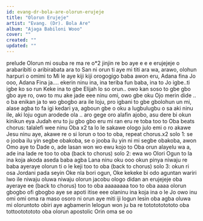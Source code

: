 ```yaml
---
id: evang-dr-bola-are-olorun-erujeje
title: "Olorun Erujeje"
artist: "Evang. (Dr). Bola Are"
album: "Ajaga Babiloni Wooo"
cover: ""
created: ""
updated: ""
---
```


prelude
Olorun mi osuba re ma re o*2
jinjin re bo aye e e e
erujejeje o
arabaribiti o
aribirabata
ara to San ni orun ti aye mi titi
ara wa, arawo, olohun harpuri o
omimi to Mi le aye kiji kiji
orogogigo baba awon eru, Adana fina  Jo ooo, Adana Fina ja....
ekerin ninu ina, ina  teriba fun baba, ina to Jo igbe..ti igbe ko so run Keke ina to gbe Elijah lo so orun.. owo kan soso to gbe gbo gbo aye ro, owo to mu ake jade eee ninu omi, owo gbe oku Ojo merin dide .. o ba enikan ja to wo gbogbo ara ile loju, pro igbani to gbe gbolohun un mi, alase agba to fa igi kedari ya, agboun gbe o oku a lugbulugbu o sa  aki ninu ile, aki loju ogun arodede ola .. aro gege oro alafin ajobo, asu dere bi okun kinikun eya Judah eru to ju gbo gbo eru mi ran eru re toba too to Oba
beats
chorus: talalefi wee ninu Oba x2
ta lo le sakawe ologo julo emi o ro akawe Jesu ninu aye, akawe re o si lorun o too to oba, repeat chorus.x2
solo 1: se o jooba ilu yin segbe obakoba, se o jooba ilu yin ni mi segbe obakoba, awon Omo aye to Dade o, ade lasan won wo ewu kojo to Oba orun alayelu wa a, ade ina lade re too to oba (back to chorus)
solo 2: ewa wo Olori Ogun to la ina koja akoda aseda baba agba Lana ninu oku ooo okun pinya niwaju re baba ayeraye olorun ti o le keji too to oba (back to chorus)
solo 3: okun ri osa Jordani pada seyin Oke nla bori ogun, Oke kekeke bi odo aguntan wariri Iwo ile niwaju oluwa niwaju olorun jacobu ologo didan an erujejeje oba ayeraye ee (back to chorus)
too to oba aaaaaaaa
too to oba aaaa
olorun gbogbo
ofi gbogbo aye se apoti itise eee
olaninu ina koja ina o le Jo
owo inu omi omi oma ra maso
osoro ni orun aye miti
iji logun lesin oba agba oluwa mi
oloruntoto obiri aye
agbamerin lelogun won ju ba re
tototototototo oba
tottoototototo oba
olorun apostolic Orin oma se oo